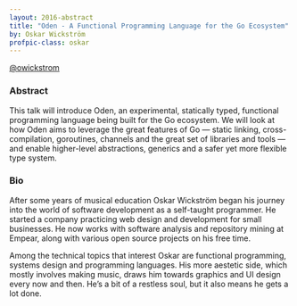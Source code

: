 ```yaml
---
layout: 2016-abstract
title: "Oden - A Functional Programming Language for the Go Ecosystem"
by: Oskar Wickström
profpic-class: oskar
---
```


[@owickstrom](https://twitter.com/owickstrom)

### Abstract

This talk will introduce Oden, an experimental, statically typed, functional
programming language being built for the Go ecosystem. We will look at how Oden
aims to leverage the great features of Go — static linking, cross-compilation,
goroutines, channels and the great set of libraries and tools — and enable
higher-level abstractions, generics and a safer yet more flexible type system.

### Bio

After some years of musical education Oskar Wickström began his journey into the
world of software development as a self-taught programmer. He started a company
practicing web design and development for small businesses. He now works with
software analysis and repository mining at Empear, along with various open
source projects on his free time.

Among the technical topics that interest Oskar are functional programming,
systems design and programming languages. His more aestetic side, which mostly
involves making music, draws him towards graphics and UI design every now and
then. He’s a bit of a restless soul, but it also means he gets a lot done.